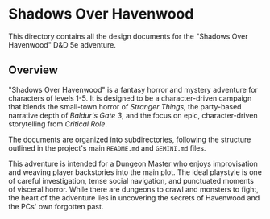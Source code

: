 # Shadows Over Havenwood

This directory contains all the design documents for the "Shadows Over Havenwood" D&D 5e adventure.

## Overview

"Shadows Over Havenwood" is a fantasy horror and mystery adventure for characters of levels 1-5. It is designed to be a character-driven campaign that blends the small-town horror of *Stranger Things*, the party-based narrative depth of *Baldur's Gate 3*, and the focus on epic, character-driven storytelling from *Critical Role*.

The documents are organized into subdirectories, following the structure outlined in the project's main `README.md` and `GEMINI.md` files.

This adventure is intended for a Dungeon Master who enjoys improvisation and weaving player backstories into the main plot. The ideal playstyle is one of careful investigation, tense social navigation, and punctuated moments of visceral horror. While there are dungeons to crawl and monsters to fight, the heart of the adventure lies in uncovering the secrets of Havenwood and the PCs' own forgotten past.
